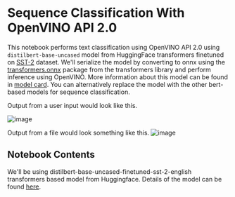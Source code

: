 # Sequence Classification With OpenVINO API 2.0
This notebook performs text classification using OpenVINO API 2.0 using `distilbert-base-uncased` model from HuggingFace transformers finetuned on [SST-2](https://huggingface.co/datasets/sst2) dataset. We'll serialize the model by converting to onnx using the [transformers.onnx](https://huggingface.co/docs/transformers/serialization) package from the transformers library and perform inference using OpenVINO. More information about this model can be found in [model card](https://huggingface.co/distilbert-base-uncased-finetuned-sst-2-english). You can alternatively replace the model with the other bert-based models for sequence classification.


Output from a user input would look like this.

![image](https://user-images.githubusercontent.com/95271966/203713415-669a755d-3243-4e66-b19b-cd17774a1a64.png)


Output from a file would look something like this.
![image](https://user-images.githubusercontent.com/95271966/203713154-b78b383e-ec42-4b3b-a142-47b00640bdea.png)


## Notebook Contents
We'll be using distilbert-base-uncased-finetuned-sst-2-english transformers based model from Huggingface. Details of the model can be found [here](https://huggingface.co/distilbert-base-uncased-finetuned-sst-2-english).



